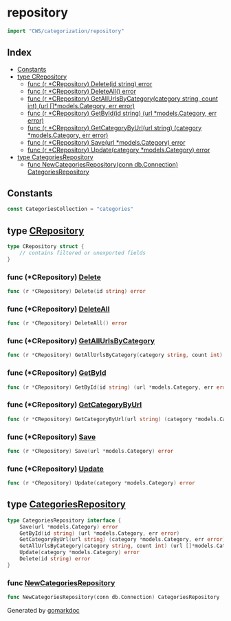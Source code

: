 <!-- Code generated by gomarkdoc. DO NOT EDIT -->

# repository

```go
import "CWS/categorization/repository"
```

## Index

- [Constants](<#constants>)
- [type CRepository](<#type-crepository>)
  - [func (r *CRepository) Delete(id string) error](<#func-crepository-delete>)
  - [func (r *CRepository) DeleteAll() error](<#func-crepository-deleteall>)
  - [func (r *CRepository) GetAllUrlsByCategory(category string, count int) (url []*models.Category, err error)](<#func-crepository-getallurlsbycategory>)
  - [func (r *CRepository) GetById(id string) (url *models.Category, err error)](<#func-crepository-getbyid>)
  - [func (r *CRepository) GetCategoryByUrl(url string) (category *models.Category, err error)](<#func-crepository-getcategorybyurl>)
  - [func (r *CRepository) Save(url *models.Category) error](<#func-crepository-save>)
  - [func (r *CRepository) Update(category *models.Category) error](<#func-crepository-update>)
- [type CategoriesRepository](<#type-categoriesrepository>)
  - [func NewCategoriesRepository(conn db.Connection) CategoriesRepository](<#func-newcategoriesrepository>)


## Constants

```go
const CategoriesCollection = "categories"
```

## type [CRepository](<https://github.com/mtnmunuklu/CWS/blob/main/categorization/repository/categories.go#L22-L24>)

```go
type CRepository struct {
    // contains filtered or unexported fields
}
```

### func \(\*CRepository\) [Delete](<https://github.com/mtnmunuklu/CWS/blob/main/categorization/repository/categories.go#L53>)

```go
func (r *CRepository) Delete(id string) error
```

### func \(\*CRepository\) [DeleteAll](<https://github.com/mtnmunuklu/CWS/blob/main/categorization/repository/categories.go#L57>)

```go
func (r *CRepository) DeleteAll() error
```

### func \(\*CRepository\) [GetAllUrlsByCategory](<https://github.com/mtnmunuklu/CWS/blob/main/categorization/repository/categories.go#L44>)

```go
func (r *CRepository) GetAllUrlsByCategory(category string, count int) (url []*models.Category, err error)
```

### func \(\*CRepository\) [GetById](<https://github.com/mtnmunuklu/CWS/blob/main/categorization/repository/categories.go#L34>)

```go
func (r *CRepository) GetById(id string) (url *models.Category, err error)
```

### func \(\*CRepository\) [GetCategoryByUrl](<https://github.com/mtnmunuklu/CWS/blob/main/categorization/repository/categories.go#L39>)

```go
func (r *CRepository) GetCategoryByUrl(url string) (category *models.Category, err error)
```

### func \(\*CRepository\) [Save](<https://github.com/mtnmunuklu/CWS/blob/main/categorization/repository/categories.go#L30>)

```go
func (r *CRepository) Save(url *models.Category) error
```

### func \(\*CRepository\) [Update](<https://github.com/mtnmunuklu/CWS/blob/main/categorization/repository/categories.go#L49>)

```go
func (r *CRepository) Update(category *models.Category) error
```

## type [CategoriesRepository](<https://github.com/mtnmunuklu/CWS/blob/main/categorization/repository/categories.go#L13-L20>)

```go
type CategoriesRepository interface {
    Save(url *models.Category) error
    GetById(id string) (url *models.Category, err error)
    GetCategoryByUrl(url string) (category *models.Category, err error)
    GetAllUrlsByCategory(category string, count int) (url []*models.Category, err error)
    Update(category *models.Category) error
    Delete(id string) error
}
```

### func [NewCategoriesRepository](<https://github.com/mtnmunuklu/CWS/blob/main/categorization/repository/categories.go#L26>)

```go
func NewCategoriesRepository(conn db.Connection) CategoriesRepository
```



Generated by [gomarkdoc](<https://github.com/princjef/gomarkdoc>)
